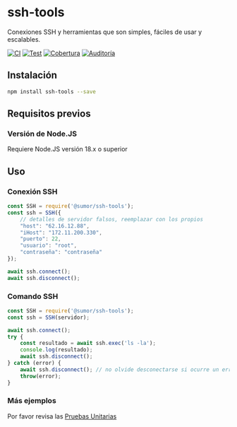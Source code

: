 # ssh-tools
Conexiones SSH y herramientas que son simples, fáciles de usar y escalables.

[![CI](https://github.com/sumor-cloud/ssh-tools/actions/workflows/ci.yml/badge.svg)](https://github.com/sumor-cloud/ssh-tools/actions/workflows/ci.yml)
[![Test](https://github.com/sumor-cloud/ssh-tools/actions/workflows/ut.yml/badge.svg)](https://github.com/sumor-cloud/ssh-tools/actions/workflows/ut.yml)
[![Cobertura](https://github.com/sumor-cloud/ssh-tools/actions/workflows/coverage.yml/badge.svg)](https://github.com/sumor-cloud/ssh-tools/actions/workflows/coverage.yml)
[![Auditoría](https://github.com/sumor-cloud/ssh-tools/actions/workflows/audit.yml/badge.svg)](https://github.com/sumor-cloud/ssh-tools/actions/workflows/audit.yml)

## Instalación
```bash
npm install ssh-tools --save
```

## Requisitos previos

### Versión de Node.JS
Requiere Node.JS versión 18.x o superior

## Uso

### Conexión SSH
```javascript
const SSH = require('@sumor/ssh-tools');
const ssh = SSH({
    // detalles de servidor falsos, reemplazar con los propios
    "host": "62.16.12.88",
    "iHost": "172.11.200.330",
    "puerto": 22,
    "usuario": "root",
    "contraseña": "contraseña"
});

await ssh.connect();
await ssh.disconnect();
```

### Comando SSH
```javascript
const SSH = require('@sumor/ssh-tools');
const ssh = SSH(servidor);

await ssh.connect();
try {
    const resultado = await ssh.exec('ls -la');
    console.log(resultado);
    await ssh.disconnect();
} catch (error) {
    await ssh.disconnect(); // no olvide desconectarse si ocurre un error
    throw(error);
}
```

### Más ejemplos
Por favor revisa las [Pruebas Unitarias](https://github.com/sumor-cloud/ssh-tools/tree/main/test)